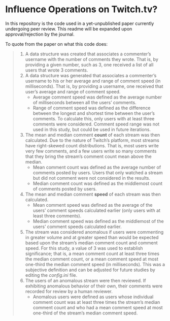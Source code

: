 # Influence Operations on Twitch.tv?

In this repository is the code used in a yet-unpublished paper currently undergoing peer review. This readme will be expanded upon approval/rejection by the journal.

To quote from the paper on what this code does:
>1. A data structure was created that associates a commenter’s username with the number of comments they wrote. That is, by providing a given number, such as 3, one received a list of all users that wrote 3 comments.
>2. A data structure was generated that associates a commenter’s username to his or her average and range of comment speed (in milliseconds). That is, by providing a username, one received that user’s average and range of comment speed.
>    * Average comment speed was defined as the average number of milliseconds between all the users’ comments.
>    * Range of comment speed was defined as the difference between the longest and shortest time between the user’s comments. To calculate this, only users with at least three comments were considered. Comment speed range was not used in this study, but could be used in future iterations.
>3. The mean and median comment __count__ of each stream was then calculated. Due to the nature of Twitch’s platform, most streams have right-skewed count distributions. That is, most users write very few comments, and a few users write so many comments that they bring the stream’s comment count mean above the median.
>    * Mean comment count was defined as the average number of comments posted by users. Users that only watched a stream but did not comment were not considered in the results. 
>    * Median comment count was defined as the middlemost count of comments posted by users.
>4. The mean and median comment __speed__ of each stream was then calculated.
>    * Mean comment speed was defined as the average of the users’ comment speeds calculated earlier (only users with at least three comments).
>    * Median comment speed was defined as the middlemost of the users’ comment speeds calculated earlier.
>5. The stream was considered anomalous if users were commenting in greater volume and at greater speed than would be expected based upon the stream’s median comment count and comment speed. For this study, a value of 3 was used to establish significance; that is, a mean comment count at least three times the median comment count, or a mean comment speed at most one-third the median comment speed (in milliseconds). This was a subjective definition and can be adjusted for future studies by editing the _config.ini_ file.
>6. The users of an anomalous stream were then reviewed. If exhibiting anomalous behavior of their own, their comments were recorded for review by a human reviewer.
>    * Anomalous users were defined as users whose individual comment count was at least three times the stream’s median comment count and who had a mean comment speed at most one-third of the stream’s median comment speed.

